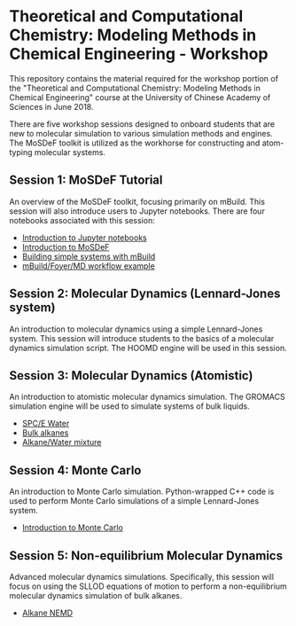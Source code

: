 # Theoretical and Computational Chemistry: Modeling Methods in Chemical Engineering - Workshop

This repository contains the material required for the workshop portion of the
"Theoretical and Computational Chemistry: Modeling Methods in Chemical Engineering"
course at the University of Chinese Academy of Sciences in June 2018.

There are five workshop sessions designed to onboard students that are new to
molecular simulation to various simulation methods and engines. The MoSDeF toolkit
is utilized as the workhorse for constructing and atom-typing molecular systems.

## Session 1: MoSDeF Tutorial

An overview of the MoSDeF toolkit, focusing primarily on mBuild. This session will
also introduce users to Jupyter notebooks. There are four notebooks associated
with this session:
  - [Introduction to Jupyter notebooks](Session1-MoSDeF_Tutorial/Intro_to_Jupyter.ipynb)
  - [Introduction to MoSDeF](Session1-MoSDeF_Tutorial/Intro_to_MoSDeF.ipynb)
  - [Building simple systems with mBuild](Session1-MoSDeF_Tutorial/Building_an_Alkane.ipynb)
  - [mBuild/Foyer/MD workflow example](Session1-MoSDeF_Tutorial/Workflow_Example.ipynb)

## Session 2: Molecular Dynamics (Lennard-Jones system)

An introduction to molecular dynamics using a simple Lennard-Jones system. This
session will introduce students to the basics of a molecular dynamics simulation
script. The HOOMD engine will be used in this session.

## Session 3: Molecular Dynamics (Atomistic)

An introduction to atomistic molecular dynamics simulation. The GROMACS simulation
engine will be used to simulate systems of bulk liquids.
  - [SPC/E Water](Session3-Atomistic_MD/SPC_E_Water.ipynb)
  - [Bulk alkanes](Session3-Atomistic_MD/Bulk_Alkanes.ipynb)
  - [Alkane/Water mixture](Session3-Atomistic_MD/Alkane_Water_Mixture.ipynb)

## Session 4: Monte Carlo

An introduction to Monte Carlo simulation. Python-wrapped C++ code is used to
perform Monte Carlo simulations of a simple Lennard-Jones system.
  - [Introduction to Monte Carlo](Session4-Monte_Carlo/Monte_Carlo.ipynb)

## Session 5: Non-equilibrium Molecular Dynamics

Advanced molecular dynamics simulations. Specifically, this session will focus on
using the SLLOD equations of motion to perform a non-equilibrium molecular dynamics
simulation of bulk alkanes.
  - [Alkane NEMD](Session5-NEMD/Alkane_Viscosity.ipynb)
